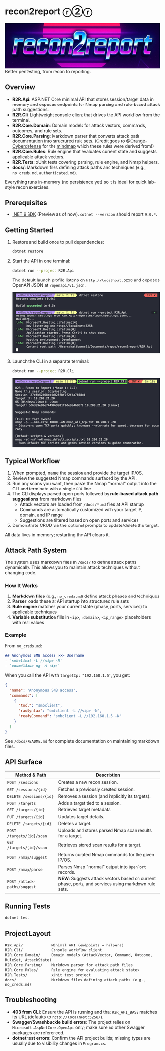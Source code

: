 # recon2report ⓡ②ⓡ
![img1](./assets/r2r-logo.png)
Better pentesting, from recon to reporting.

## Overview
- **R2R.Api**: ASP.NET Core minimal API that stores session/target data in memory and exposes endpoints for Nmap parsing and rule-based attack path suggestions.
- **R2R.Cli**: Lightweight console client that drives the API workflow from the terminal.
- **R2R.Core.Domain**: Domain models for attack vectors, commands, outcomes, and rule sets.
- **R2R.Core.Parsing**: Markdown parser that converts attack path documentation into structured rule sets. (Credit goes to [@Orange-Cyberdefense](https://github.com/Orange-Cyberdefense) for the [mindmap](https://github.com/Orange-Cyberdefense/ocd-mindmaps/tree/main/excalimap/mindmap/ad) which these rules were derived from!)
- **R2R.Core.Rules**: Rule engine that evaluates current state and suggests applicable attack vectors.
- **R2R.Tests**: xUnit tests covering parsing, rule engine, and Nmap helpers.
- **docs/**: Markdown files defining attack paths and techniques (e.g., `no_creds.md`, `authenticated.md`).

Everything runs in-memory (no persistence yet) so it is ideal for quick lab-style recon exercises.

## Prerequisites
- [.NET 9 SDK](https://dotnet.microsoft.com/) (Preview as of now). `dotnet --version` should report `9.0.*`.

## Getting Started
1. Restore and build once to pull dependencies:
   ```bash
   dotnet restore
   ```
2. Start the API in one terminal:
   ```bash
   dotnet run --project R2R.Api
   ```
   The default launch profile listens on `http://localhost:5258` and exposes OpenAPI JSON at `/openapi/v1.json`.

   ![img2](/assets/step-1.png)
3. Launch the CLI in a separate terminal:
   ```bash
   dotnet run --project R2R.Cli
   ```
   ![img3](/assets/step-2.png)

## Typical Workflow
1. When prompted, name the session and provide the target IP/OS.
2. Review the suggested Nmap commands surfaced by the API.
3. Run any scans you want, then paste the Nmap "normal" output into the CLI and terminate with a single `EOF` line.
4. The CLI displays parsed open ports followed by **rule-based attack path suggestions** from markdown files.
   - Attack vectors are loaded from `/docs/*.md` files at API startup
   - Commands are automatically customized with your target IP, domain, and IP range
   - Suggestions are filtered based on open ports and services
5. Demonstrate CRUD via the optional prompts to update/delete the target.

All data lives in memory; restarting the API clears it.

## Attack Path System

The system uses markdown files in `/docs/` to define attack paths dynamically. This allows you to maintain attack techniques without changing code.

### How It Works
1. **Markdown files** (e.g., `no_creds.md`) define attack phases and techniques
2. **Parser** loads these at API startup into structured rule sets
3. **Rule engine** matches your current state (phase, ports, services) to applicable techniques
4. **Variable substitution** fills in `<ip>`, `<domain>`, `<ip_range>` placeholders with real values

### Example
From `no_creds.md`:
```markdown
## Anonymous SMB access >>> Username
- `smbclient -L //<ip> -N`
- `enum4linux-ng -A <ip>`
```

When you call the API with `targetIp: "192.168.1.5"`, you get:
```json
{
  "name": "Anonymous SMB access",
  "commands": [
    {
      "tool": "smbclient",
      "rawSyntax": "smbclient -L //<ip> -N",
      "readyCommand": "smbclient -L //192.168.1.5 -N"
    }
  ]
}
```

See `/docs/README.md` for complete documentation on maintaining markdown files.

## API Surface
| Method & Path            | Description                                              |
| ------------------------ | -------------------------------------------------------- |
| `POST /sessions`         | Creates a new recon session.                             |
| `GET /sessions/{id}`     | Fetches a previously created session.                    |
| `DELETE /sessions/{id}`  | Removes a session (and implicitly its targets).          |
| `POST /targets`          | Adds a target tied to a session.                         |
| `GET /targets/{id}`      | Retrieves target metadata.                               |
| `PUT /targets/{id}`      | Updates target details.                                  |
| `DELETE /targets/{id}`   | Deletes a target.                                        |
| `POST /targets/{id}/scan`| Uploads and stores parsed Nmap scan results for a target.|
| `GET /targets/{id}/scan` | Retrieves stored scan results for a target.              |
| `POST /nmap/suggest`     | Returns curated Nmap commands for the given IP/OS.       |
| `POST /nmap/parse`       | Parses Nmap "normal" output into `OpenPort` records.     |
| `POST /attack-paths/suggest` | **NEW**: Suggests attack vectors based on current phase, ports, and services using markdown rule sets. |

## Running Tests
```bash
dotnet test
```

## Project Layout
```
R2R.Api/             Minimal API (endpoints + helpers)
R2R.Cli/             Console workflow client
R2R.Core.Domain/     Domain models (AttackVector, Command, Outcome, RuleSet, AttackState)
R2R.Core.Parsing/    Markdown parser for attack path files
R2R.Core.Rules/      Rule engine for evaluating attack states
R2R.Tests/           xUnit test project
docs/                Markdown files defining attack paths (e.g., no_creds.md)
```

## Troubleshooting
- **403 from CLI**: Ensure the API is running and that `R2R_API_BASE` matches its URL (defaults to `http://localhost:5258/`).
- **Swagger/Swashbuckle build errors**: The project relies on `Microsoft.AspNetCore.OpenApi` only; make sure no other Swagger packages are referenced.
- **dotnet test errors**: Confirm the API project builds; missing types are usually due to visibility changes in `Program.cs`.

